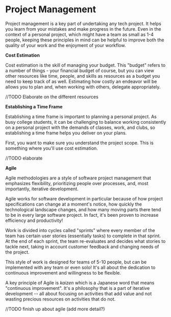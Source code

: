 # Project Management

Project management is a key part of undertaking any tech project. It helps you learn from your mistakes and make progress in the future. Even in the context of a personal project, which might have a team as small as 1-4 people, keeping these principles in mind can be helpful to improve both the quality of your work and the enjoyment of your workflow.

**Cost Estimation**

Cost estimation is the skill of managing your budget. This "budget" refers to a number of things - your financial budget of course, but you can view other resources like time, people, and skills as resources as a budget you need to keep track of as well. Estimating how costly an endeavor will be allows you to plan  and, when working with others, delegate appropriately.

//TODO Elaborate on the different resources

**Establishing a Time Frame**

Establishing a time frame is important to planning a personal project. As busy college students, it can be challenging to balance working consistently on a personal project with the demands of classes, work, and clubs, so establishing a time frame helps you deliver on your plans.

First, you want to make sure you understand the project scope. This is something where you'll use cost estimation. 

//TODO elaborate

**Agile**

Agile methodologies are a style of software project management that emphasizes flexibility, prioritizing people over processes, and, most importantly, iterative development.

Agile works for software development in particular because of how project specifications can change at a moment's notice, how quickly the technological landscape changes, and how many moving parts there tend to be in every large software project. In fact, it's been proven to increase efficiency and productivity!

Work is divided into cycles called "sprints" where every member of the team has certain user stories (essentially tasks) to complete in that sprint. At the end of each sprint, the team re-evaluates and decides what stories to tackle next, taking in account customer feedback and changing needs of the project.

This style of work is designed for teams of 5-10 people, but can be implemented with any team or even solo! It's all about the dedication to continuous improvement and willingness to be flexible.

A key principle of Agile is *kaizen* which is a Japanese word that means "continuous improvement". It's a philosophy that is a part of iterative development -- all about focusing on activities that add value and not wasting precious resources on activities that do not.

//TODO finish up about agile (add more detail?)
